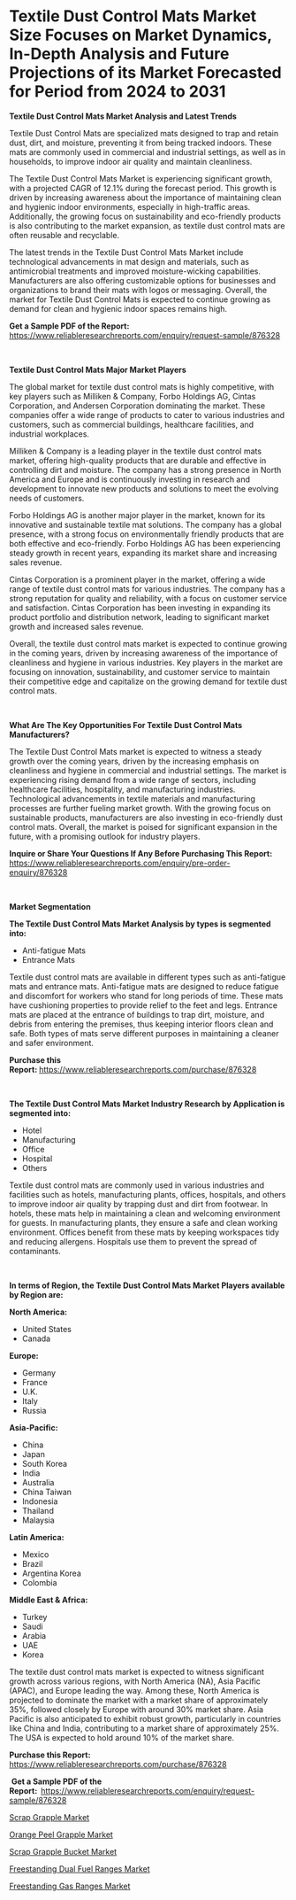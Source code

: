 <p><h1>Textile Dust Control Mats Market Size Focuses on Market Dynamics, In-Depth Analysis and Future Projections of its Market Forecasted for Period from 2024 to 2031</h1></p><p><strong>Textile Dust Control Mats Market Analysis and Latest Trends</strong></p>
<p><p>Textile Dust Control Mats are specialized mats designed to trap and retain dust, dirt, and moisture, preventing it from being tracked indoors. These mats are commonly used in commercial and industrial settings, as well as in households, to improve indoor air quality and maintain cleanliness.</p><p>The Textile Dust Control Mats Market is experiencing significant growth, with a projected CAGR of 12.1% during the forecast period. This growth is driven by increasing awareness about the importance of maintaining clean and hygienic indoor environments, especially in high-traffic areas. Additionally, the growing focus on sustainability and eco-friendly products is also contributing to the market expansion, as textile dust control mats are often reusable and recyclable.</p><p>The latest trends in the Textile Dust Control Mats Market include technological advancements in mat design and materials, such as antimicrobial treatments and improved moisture-wicking capabilities. Manufacturers are also offering customizable options for businesses and organizations to brand their mats with logos or messaging. Overall, the market for Textile Dust Control Mats is expected to continue growing as demand for clean and hygienic indoor spaces remains high.</p></p>
<p><strong>Get a Sample PDF of the Report:&nbsp;</strong> <a href="https://www.reliableresearchreports.com/enquiry/request-sample/876328">https://www.reliableresearchreports.com/enquiry/request-sample/876328</a></p>
<p>&nbsp;</p>
<p><strong>Textile Dust Control Mats Major Market Players</strong></p>
<p><p>The global market for textile dust control mats is highly competitive, with key players such as Milliken & Company, Forbo Holdings AG, Cintas Corporation, and Andersen Corporation dominating the market. These companies offer a wide range of products to cater to various industries and customers, such as commercial buildings, healthcare facilities, and industrial workplaces.</p><p>Milliken & Company is a leading player in the textile dust control mats market, offering high-quality products that are durable and effective in controlling dirt and moisture. The company has a strong presence in North America and Europe and is continuously investing in research and development to innovate new products and solutions to meet the evolving needs of customers.</p><p>Forbo Holdings AG is another major player in the market, known for its innovative and sustainable textile mat solutions. The company has a global presence, with a strong focus on environmentally friendly products that are both effective and eco-friendly. Forbo Holdings AG has been experiencing steady growth in recent years, expanding its market share and increasing sales revenue.</p><p>Cintas Corporation is a prominent player in the market, offering a wide range of textile dust control mats for various industries. The company has a strong reputation for quality and reliability, with a focus on customer service and satisfaction. Cintas Corporation has been investing in expanding its product portfolio and distribution network, leading to significant market growth and increased sales revenue.</p><p>Overall, the textile dust control mats market is expected to continue growing in the coming years, driven by increasing awareness of the importance of cleanliness and hygiene in various industries. Key players in the market are focusing on innovation, sustainability, and customer service to maintain their competitive edge and capitalize on the growing demand for textile dust control mats.</p></p>
<p>&nbsp;</p>
<p><strong>What Are The Key Opportunities For Textile Dust Control Mats Manufacturers?</strong></p>
<p><p>The Textile Dust Control Mats market is expected to witness a steady growth over the coming years, driven by the increasing emphasis on cleanliness and hygiene in commercial and industrial settings. The market is experiencing rising demand from a wide range of sectors, including healthcare facilities, hospitality, and manufacturing industries. Technological advancements in textile materials and manufacturing processes are further fueling market growth. With the growing focus on sustainable products, manufacturers are also investing in eco-friendly dust control mats. Overall, the market is poised for significant expansion in the future, with a promising outlook for industry players.</p></p>
<p><strong>Inquire or Share Your Questions If Any Before Purchasing This Report:</strong> <a href="https://www.reliableresearchreports.com/enquiry/pre-order-enquiry/876328">https://www.reliableresearchreports.com/enquiry/pre-order-enquiry/876328</a></p>
<p>&nbsp;</p>
<p><strong>Market Segmentation</strong></p>
<p><strong>The Textile Dust Control Mats Market Analysis by types is segmented into:</strong></p>
<p><ul><li>Anti-fatigue Mats</li><li>Entrance Mats</li></ul></p>
<p><p>Textile dust control mats are available in different types such as anti-fatigue mats and entrance mats. Anti-fatigue mats are designed to reduce fatigue and discomfort for workers who stand for long periods of time. These mats have cushioning properties to provide relief to the feet and legs. Entrance mats are placed at the entrance of buildings to trap dirt, moisture, and debris from entering the premises, thus keeping interior floors clean and safe. Both types of mats serve different purposes in maintaining a cleaner and safer environment.</p></p>
<p><strong>Purchase this Report:&nbsp;</strong><a href="https://www.reliableresearchreports.com/purchase/876328">https://www.reliableresearchreports.com/purchase/876328</a></p>
<p>&nbsp;</p>
<p><strong>The Textile Dust Control Mats Market Industry Research by Application is segmented into:</strong></p>
<p><ul><li>Hotel</li><li>Manufacturing</li><li>Office</li><li>Hospital</li><li>Others</li></ul></p>
<p><p>Textile dust control mats are commonly used in various industries and facilities such as hotels, manufacturing plants, offices, hospitals, and others to improve indoor air quality by trapping dust and dirt from footwear. In hotels, these mats help in maintaining a clean and welcoming environment for guests. In manufacturing plants, they ensure a safe and clean working environment. Offices benefit from these mats by keeping workspaces tidy and reducing allergens. Hospitals use them to prevent the spread of contaminants.</p></p>
<p>&nbsp;</p>
<p><strong>In terms of Region, the Textile Dust Control Mats Market Players available by Region are:</strong></p>
<p>
    <p> <strong> North America: </strong>
        <ul>
            <li>United States</li>
            <li>Canada</li>
        </ul>
        </p> 
    <p> <strong> Europe: </strong>
        <ul>
            <li>Germany</li>
            <li>France</li>
            <li>U.K.</li>
            <li>Italy</li>
            <li>Russia</li>
        </ul>
        </p> 
    <p> <strong> Asia-Pacific: </strong>
        <ul>
            <li>China</li>
            <li>Japan</li>
            <li>South Korea</li>
            <li>India</li>
            <li>Australia</li>
            <li>China Taiwan</li>
            <li>Indonesia</li>
            <li>Thailand</li>
            <li>Malaysia</li>
        </ul>
        </p> 
    <p> <strong> Latin America: </strong>
        <ul>
            <li>Mexico</li>
            <li>Brazil</li>
            <li>Argentina Korea</li>
            <li>Colombia</li>
        </ul>
        </p> 
    <p> <strong> Middle East & Africa: </strong>
        <ul>
            <li>Turkey</li>
            <li>Saudi</li>
            <li>Arabia</li>
            <li>UAE</li>
            <li>Korea</li>
        </ul>
    </p>
    </p>
<p><p>The textile dust control mats market is expected to witness significant growth across various regions, with North America (NA), Asia Pacific (APAC), and Europe leading the way. Among these, North America is projected to dominate the market with a market share of approximately 35%, followed closely by Europe with around 30% market share. Asia Pacific is also anticipated to exhibit robust growth, particularly in countries like China and India, contributing to a market share of approximately 25%. The USA is expected to hold around 10% of the market share.</p></p>
<p><strong>Purchase this Report: </strong><a href="https://www.reliableresearchreports.com/purchase/876328">https://www.reliableresearchreports.com/purchase/876328</a></p>
<p>&nbsp;<strong>Get a Sample PDF of the Report:&nbsp;&nbsp;</strong><a href="https://www.reliableresearchreports.com/enquiry/request-sample/876328">https://www.reliableresearchreports.com/enquiry/request-sample/876328</a></p>
<p><strong></strong></p>
<p><p><a href="https://medium.com/p/6588dbe08689/edit">Scrap Grapple Market</a></p><p><a href="https://medium.com/@haileeward2023/orange-peel-grapple-market-the-key-to-successful-business-strategy-forecast-till-2031-dfae76ff5bb8">Orange Peel Grapple Market</a></p><p><a href="https://medium.com/@bellabbott/scrap-grapple-bucket-market-furnishes-information-on-market-share-market-trends-and-market-growth-6373e037f5a8">Scrap Grapple Bucket Market</a></p><p><a href="https://medium.com/@bellabbott/freestanding-dual-fuel-ranges-market-analysis-its-cagr-market-segmentation-and-global-industry-a810f79891b6">Freestanding Dual Fuel Ranges Market</a></p><p><a href="https://medium.com/@bellabbott/freestanding-gas-ranges-market-size-reveals-the-best-marketing-channels-in-global-industry-dc5ad4fac7ee">Freestanding Gas Ranges Market</a></p></p>